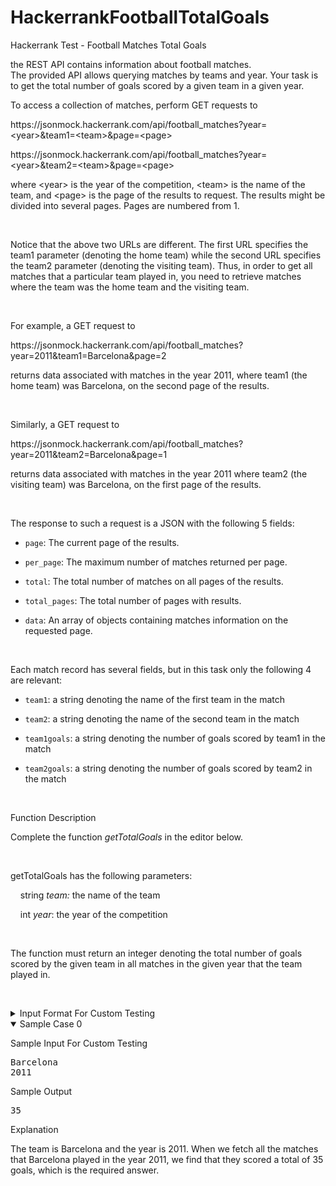 # HackerrankFootballTotalGoals
Hackerrank Test - Football Matches Total Goals

the REST API contains information about football matches.  
The provided API allows querying matches by teams and year. Your task is to get the total number of goals scored by a given team in a given year.

<p>To access a collection of matches, perform GET requests to</p>

<p>https://jsonmock.hackerrank.com/api/football_matches?year=&lt;year&gt;&amp;team1=&lt;team&gt;&amp;page=&lt;page&gt;</p>

<p>https://jsonmock.hackerrank.com/api/football_matches?year=&lt;year&gt;&amp;team2=&lt;team&gt;&amp;page=&lt;page&gt;</p>

<p>where &lt;year&gt; is the year of the competition, &lt;team&gt; is the name of the team, and &lt;page&gt; is the page of the results to request. The results might be divided into several pages. Pages are numbered from 1.</p>

<p>&nbsp;</p>

<p>Notice that the above two URLs are different. The first URL specifies the team1 parameter (denoting the home team) while the second URL specifies the team2 parameter (denoting the visiting team). Thus, in order to get all matches that a particular team played in, you need to retrieve matches where the team was the home team and the visiting team.</p>

<p>&nbsp;</p>

<p>For example, a GET request to</p>

<p>https://jsonmock.hackerrank.com/api/football_matches?year=2011&amp;team1=Barcelona&amp;page=2</p>

<p>returns data associated with matches in the year 2011, where team1 (the home team) was Barcelona, on the second page of the results.</p>

<p>&nbsp;</p>

<p>Similarly, a GET request to</p>

<p>https://jsonmock.hackerrank.com/api/football_matches?year=2011&amp;team2=Barcelona&amp;page=1</p>

<p>returns data associated with matches in the year 2011 where team2 (the visiting team) was Barcelona, on the first page of the results.</p>

<p>&nbsp;</p>

<p>The response to such a request is a JSON with the following 5 fields:</p>

<ul>
	<li>
	<p><code>page</code>: The current page of the results.</p>
	</li>
	<li>
	<p><code>per_page</code>: The maximum number of matches returned per page.</p>
	</li>
	<li>
	<p><code>total</code>: The total number of matches on all pages of the results.</p>
	</li>
	<li>
	<p><code>total_pages</code>: The total number of pages with results.</p>
	</li>
	<li>
	<p><code>data</code>: An array of objects containing matches information on the requested page.</p>
	</li>
</ul>

<p>&nbsp;</p>

<p>Each match record has several fields, but in this task only the following 4 are relevant:</p>

<ul>
	<li>
	<p><code>team1</code>: a string denoting the name of the first team in the match</p>
	</li>
	<li>
	<p><code>team2</code>: a string denoting the name of the second team in the match</p>
	</li>
	<li>
	<p><code>team1goals</code>: a string denoting the number of goals scored by team1 in the match</p>
	</li>
	<li>
	<p><code>team2goals</code>: a string denoting the number of goals scored by team2 in the match</p>
	</li>
</ul>

<p>&nbsp;</p>

<div class="ps-content-wrapper-v0">
<p class="section-title">Function Description</p>

<p>Complete the function <em>getTotalGoals</em> in the editor below.</p>

<p>&nbsp;</p>

<p>getTotalGoals has the following parameters:</p>

<p>&nbsp;&nbsp;&nbsp;&nbsp;string <em>team:</em> the name of the team</p>

<p>&nbsp;&nbsp;&nbsp;&nbsp;int <em>year</em>: the year of the competition</p>

<p>&nbsp;</p>

<p>The function must return an integer denoting the total number of goals scored by the given team in all matches in the given year that the team played in.</p>

<p>&nbsp;</p>
<!-- <StartOfInputFormat> DO NOT REMOVE THIS LINE-->

<details><summary class="section-title">Input Format For Custom Testing</summary>

<div class="collapsable-details">
<p>In the first line, there is a string, <em>team</em>.</p>

<p>In the second line, there is an integer, <em>year</em>.</p>
</div>
</details>
<!-- </StartOfInputFormat> DO NOT REMOVE THIS LINE-->

<details open="open"><summary class="section-title">Sample Case 0</summary>

<div class="collapsable-details">
<p class="section-title">Sample Input For Custom Testing</p>

<pre>Barcelona
2011
</pre>

<p class="section-title">Sample Output</p>

<pre>35</pre>

<p class="section-title">Explanation</p>

The team is Barcelona and the year is 2011. When we fetch all the matches that Barcelona played in the year 2011, we find that they scored a total of 35 goals, which is the required answer.